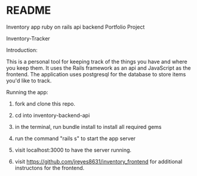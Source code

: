 # README

Inventory app ruby on rails api backend Portfolio Project

Inventory-Tracker

Introduction:

This is a personal tool for keeping track of the things you have and where you keep them. It uses the Rails framework as an api and JavaScript as the frontend. The application uses postgresql for the database to store items you'd like to track.

Running the app:

1. fork and clone this repo.

2. cd into inventory-backend-api

3. in the terminal, run bundle install to install all required gems

4. run the command "rails s" to start the app server

5. visit localhost:3000 to have the server running.

6. visit https://github.com/jreyes8631/inventory_frontend for additional instructons for the frontend.
